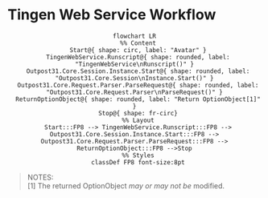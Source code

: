 <!-- u250908 -->

# Tingen Web Service Workflow

<div align="center">

```mermaid
flowchart LR
  %% Content
  Start@{ shape: circ, label: "Avatar" }
  TingenWebService.Runscript@{ shape: rounded, label: "TingenWebService\nRunscript()" }
  Outpost31.Core.Session.Instance.Start@{ shape: rounded, label: "Outpost31.Core.Session\nInstance.Start()" }
  Outpost31.Core.Request.Parser.ParseRequest@{ shape: rounded, label: "Outpost31.Core.Request.Parser\nParseRequest()" }
  ReturnOptionObject@{ shape: rounded, label: "Return OptionObject[1]" }
  Stop@{ shape: fr-circ}
  %% Layout
  Start:::FP8 --> TingenWebService.Runscript:::FP8 --> Outpost31.Core.Session.Instance.Start:::FP8 -->  Outpost31.Core.Request.Parser.ParseRequest:::FP8 --> ReturnOptionObject:::FP8 -->Stop
  %% Styles
  classDef FP8 font-size:8pt
```

</div>

> NOTES:  
> [1] The returned OptionObject *may or may not be* modified.